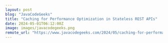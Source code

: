```yaml
---
layout: post
blog: "JavaCodeGeeks"
title: "Caching for Performance Optimization in Stateless REST APIs"
date: 2024-05-01T06:12:00Z
image: images/javacodegeeks.png
remote_url: "https://www.javacodegeeks.com/2024/05/caching-for-performance-optimization-in-stateless-rest-apis.html"
---
```

